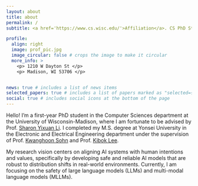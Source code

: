 ```yaml
---
layout: about
title: about
permalink: /
subtitle: <a href='https://www.cs.wisc.edu/'>Affiliation</a>. CS PhD Student at UW-Madison

profile:
  align: right
  image: prof_pic.jpg
  image_circular: false # crops the image to make it circular
  more_info: >
    <p> 1210 W Dayton St </p>
    <p> Madison, WI 53706 </p>


news: true # includes a list of news items
selected_papers: true # includes a list of papers marked as "selected={true}"
social: true # includes social icons at the bottom of the page
---
```


Hello! I’m a first-year PhD student in the Computer Sciences department at the University of Wisconsin-Madison, where I am fortunate to be advised by Prof. [Sharon Yixuan Li](https://pages.cs.wisc.edu/~sharonli/). I completed my M.S. degree at Yonsei University in the Electronic and Electrical Engineering department under the supervision of Prof. [Kwanghoon Sohn](https://diml.yonsei.ac.kr/) and Prof. [Kibok Lee](https://ml.yonsei.ac.kr/).

My research vision centers on aligning AI systems with human intentions and values, specifically by developing safe and reliable AI models that are robust to distribution shifts in real-world environments. Currently, I am focusing on the safety of large language models (LLMs) and multi-modal language models (MLLMs).

